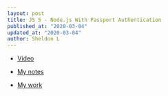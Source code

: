 ```yaml
---
layout: post
title: JS 5 - Node.js With Passport Authentication
published_at: "2020-03-04"
updated_at: "2020-03-04"
author: Sheldon L
---
```


- [Video](https://www.youtube.com/watch?v=6FOq4cUdH8k&list=PLillGF-RfqbZ2ybcoD2OaabW2P7Ws8CWu&index=2)

- [My notes](https://github.com/sheldonldev/Node_Passport_Auth/blob/master/notse.md)

- [My work](https://github.com/sheldonldev/Node_Passport_Auth)
